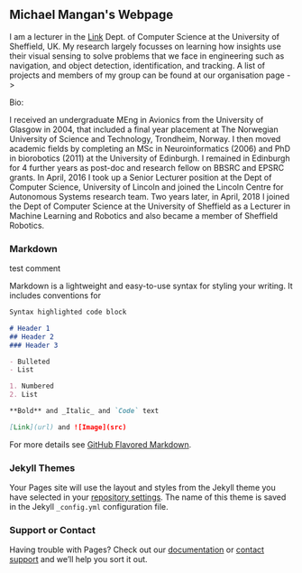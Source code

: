 ## Michael Mangan's Webpage

I am a lecturer in the [Link](https://www.sheffield.ac.uk/dcs) Dept. of Computer Science at the University of Sheffield, UK.  My research largely focusses on learning how insights use their visual sensing to solve problems that we face in engineering  such as navigation, and object detection, identification, and tracking. A list of projects and members of my group can be found at our organisation page -> 

Bio:

I received an undergraduate MEng in Avionics from the University of Glasgow in 2004, that included a final year placement at The Norwegian University of Science and Technology, Trondheim, Norway.  I then moved academic fields by completing an MSc in Neuroinformatics (2006) and PhD in biorobotics (2011) at the University of Edinburgh.  I remained in Edinburgh for 4 further years as post-doc and research fellow on BBSRC and EPSRC grants.  In April, 2016 I took up a Senior Lecturer position at the Dept of Computer Science, University of Lincoln and joined the Lincoln Centre for Autonomous Systems research team.  Two years later, in April, 2018 I joined the Dept of Computer Science at the University of Sheffield as a Lecturer in Machine Learning and Robotics and also became a member of Sheffield Robotics.   

### Markdown

test comment <!--- and --->

Markdown is a lightweight and easy-to-use syntax for styling your writing. It includes conventions for

```markdown
Syntax highlighted code block

# Header 1
## Header 2
### Header 3

- Bulleted
- List

1. Numbered
2. List

**Bold** and _Italic_ and `Code` text

[Link](url) and ![Image](src)
```

For more details see [GitHub Flavored Markdown](https://guides.github.com/features/mastering-markdown/).

### Jekyll Themes

Your Pages site will use the layout and styles from the Jekyll theme you have selected in your [repository settings](https://github.com/michaelmangan/michaelmangan.github.io/settings). The name of this theme is saved in the Jekyll `_config.yml` configuration file.

### Support or Contact

Having trouble with Pages? Check out our [documentation](https://help.github.com/categories/github-pages-basics/) or [contact support](https://github.com/contact) and we’ll help you sort it out.
